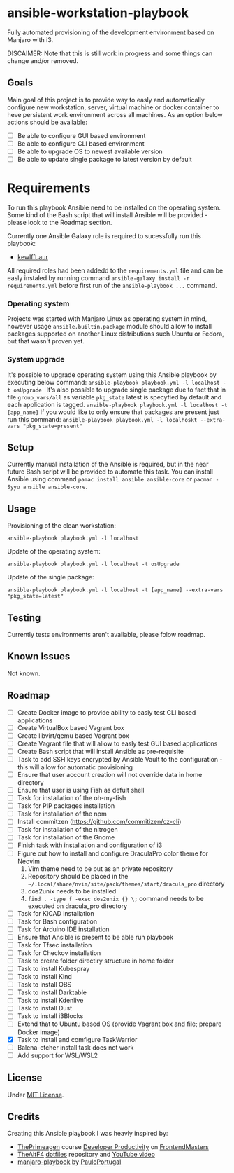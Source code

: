 # ansible-workstation-playbook

Fully automated provisioning of the development environment based on Manjaro with i3.

DISCAIMER:
Note that this is still work in progress and some things can change and/or removed.

## Goals

Main goal of this project is to provide way to easly and automatically configure new workstation, server, virtual machine or docker container to heve persistent work environment across all machines.
As an option below actions should be available:

- [ ] Be able to configure GUI based environment
- [ ] Be able to configure CLI based environment
- [ ] Be able to upgrade OS to newest available version
- [ ] Be able to update single package to latest version by default

# Requirements

To run this playbook Ansible need to be installed on the operating system. Some kind of the Bash script that will install Ansible will be provided - please look to the Roadmap section.

Currently one Ansible Galaxy role is required to sucessfully run this playbook:
- [kewlfft.aur](https://github.com/kewlfft/ansible-aur)

All required roles had been addedd to the ``requirements.yml`` file and can be easly instaled by running command ``ansible-galaxy install -r requirements.yml`` before first run of the ``ansible-playbook ...`` command.

### Operating system

Projects was started with Manjaro Linux as operating system in mind, however usage ``ansible.builtin.package`` module should allow to install packages supported on another Linux distributions such Ubuntu or Fedora, but that wasn't proven yet.

### System upgrade

It's possible to upgrade operating system using this Ansible playbook by executing below command:
``ansible-playbook playbook.yml -l localhost -t osUpgrade ``
It's also possible to upgrade single package due to fact that in file ``group_vars/all`` as variable ``pkg_state`` latest is specyfied by default and each application is tagged.
``ansible-playbook playbook.yml -l localhost -t [app_name]``
If you would like to only ensure that packages are present just run this command:
``ansible-playbook playbook.yml -l localhoskt --extra-vars "pkg_state=present"``

## Setup

Currently manual installation of the Ansible is required, but in the near future Bash script will be provided to automate this task.
You can install Ansible using command ``pamac install ansible ansible-core`` or ``pacman -Syyu ansible ansible-core``.

## Usage

Provisioning of the clean workstation:

``ansible-playbook playbook.yml -l localhost``

Update of the operating system:

``ansible-playbook playbook.yml -l localhost -t osUpgrade``

Update of the single package:

``ansible-playbook playbook.yml -l localhost -t [app_name] --extra-vars "pkg_state=latest"``

## Testing

Currently tests environments aren't available, please folow roadmap.

## Known Issues

Not known.

## Roadmap
- [ ] Create Docker image to provide ability to easly test CLI based applications 
- [ ] Create VirtualBox based Vagrant box
- [ ] Create libvirt/qemu based Vagrant box
- [ ] Create Vagrant file that will allow to easly test GUI based applications
- [ ] Create Bash script that will install Ansible as pre-requisite 
- [ ] Task to add SSH keys encrypted by Ansible Vault to the configuration - this will allow for automatic provisioning
- [ ] Ensure that user account creation will not override data in home directory
- [ ] Ensure that user is using Fish as defult shell
- [ ] Task for installation of the oh-my-fish
- [ ] Task for PIP packages installation
- [ ] Task for installation of the npm
- [ ] Install commitzen (https://github.com/commitizen/cz-cli)
- [ ] Task for installation of the nitrogen
- [ ] Task for installation of the Gnome
- [ ] Finish task with installation and configuration of i3
- [ ] Figure out how to install and configure DraculaPro color theme for Neovim
    1. Vim theme need to be put as an private repository
    2. Repository should be placed in the ``~/.local/share/nvim/site/pack/themes/start/dracula_pro`` directory
    3. dos2unix needs to be installed
    4. ``find . -type f -exec dos2unix {} \;`` command needs to be executed on dracula_pro directory
- [ ] Task for KiCAD installation
- [ ] Task for Bash configuration
- [ ] Task for Arduino IDE installation
- [ ] Ensure that Ansible is present to be able run playbook
- [ ] Task for Tfsec installation
- [ ] Task for Checkov installation
- [ ] Task to create folder directiry structure in home folder
- [ ] Task to install Kubespray
- [ ] Task to install Kind
- [ ] Task to install OBS
- [ ] Task to install Darktable
- [ ] Task to install Kdenlive
- [ ] Task to install Dust
- [ ] Task to install i3Blocks
- [ ] Extend that to Ubuntu based OS (provide Vagrant box and file; prepare Docker image)
- [X] Task to install and comfigure TaskWarrior
- [ ] Balena-etcher install task does not work
- [ ] Add support for WSL/WSL2

## License

Under [MIT License](/LICENSE.md).

## Credits

Creating this Ansible playbook I was heavly inspired by:

- [ThePrimeagen](https://github.com/ThePrimeagen) course [Developer Productivity](https://frontendmasters.com/courses/developer-productivity/) on [FrontendMasters](https://frontendmasters.com)
- [TheAltF4](https://github.com/ALT-F4-LLC) [dotfiles](https://github.com/ALT-F4-LLC/dotfiles) repository and [YouTube video](https://www.youtube.com/watch?v=V_Cj_p6se3k)
- [manjaro-playbook](https://github.com/PauloPortugal/manjaro-playbook/tree/main) by [PauloPortugal](https://github.com/PauloPortugal)

